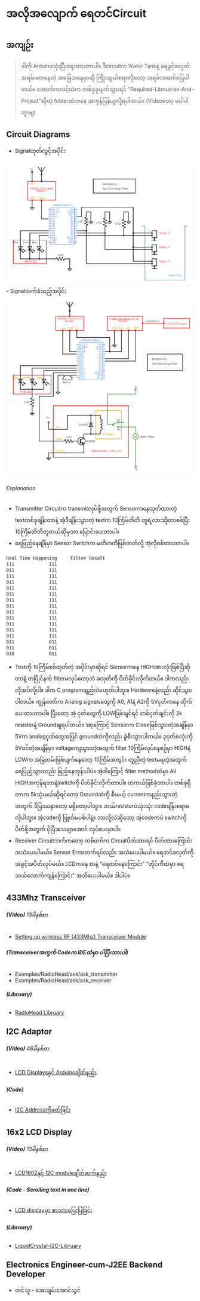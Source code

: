 # အလိုအလျောက် ရေတင်Circuit
## အကျဉ်း
> ဒါကို Arduinoသုံးပြီးရေးထားတာပါ။
> ဒီcircuitက Water Tankနဲ့ ရေဖွင့်ခလုတ် အရမ်းဝေးနေတဲ့ အခြေအနေမှာဆို ကြိုးသွယ်စရာလိုတော့ အရမ်းအဆင်ပြေပါတယ်။
> အောက်ကလင့်ထဲက တစ်ခုခုပျက်သွားရင် "Required-Libruaries-And-Project"ဆိုတဲ့ folderထဲကနေ အကုန်ပြန်ယူလို့ရပါတယ်။ (Videoတော့ မပါပါဘူးဗျ)

## Circuit Diagrams
- Signalထုတ်လွှင့်အပိုင်း
<img src="main-project/circuit-diagram/transmitter.png" alt="Circuit diagram showing transmission part!"> 
- Signalလက်ခံသည့်အပိုင်း
<img src="main-project/circuit-diagram/receiver.png" alt="Circuit diagram showing receiving part!">

###### Explanation
- Transmitter Circuitက transmitလုပ်ဖို့အတွက် Sensorကနေထုတ်ထားတဲ့ textတစ်ခုချိန်းတာနဲ့ အဲ့ဒီချိန်းသွားတဲ့ textက 10ကြိမ်တိတိ တူရဲ့လားဆိုတာစစ်ပြီး 10ကြိမ်တိတိတူတယ်ဆိုမှသာ ပြောင်းပေးတာပါ။
- ရေဖြည့်နေချိန်မှာ Sensor Switchက မထိတထိဖြစ်တတ်လို့ အဲ့လိုစစ်ထားတာပါ။
```
Real Time Happening		Filter Result
111				111
011				111
111				111
011				111
011				111
011				111
011				111
011				111
011				111
011				111
011				111
011				111
011				111
011				011
011				011
010				011
```
- Textကို 10ကြိမ်စစ်ထုတ်တဲ့ အပိုင်းမှာဆိုရင် Sensorကနေ HIGHအားလုံးဖြစ်ပြီဆိုတာနဲ့ တပြိုင်နက် filterမလုပ်တော့ဘဲ ခလုတ်ကို ပိတ်ခိုင်းလိုက်တယ်။ ဒါကလည်း လိုအပ်လို့ပါ။ ဒါက C programချည်းပဲမဟုတ်ပါဘူး။ Hardwareနဲ့လည်း ဆိုင်သွားပါတယ်။ ကျွန်တော်က Analog signalsတွေကို A0, A1နဲ့ A2ကို 5Vငုတ်ကနေ တိုက်ပေးထားတာပါ။ ပြီးတော့ အဲ့ ငုတ်တွေကို LOWဖြစ်ချင်ရင် တစ်ငုတ်ချင်းကို 2k resistorနဲ့ Groundချရပါတယ်။ အာ့ကြောင့် Sensorက Closeဖြစ်သွားတဲ့အချိန်မှာ 5Vက analogငုတ်တွေအပြင် groundထဲကိုလည်း ခွဲစီးသွားပါတယ်။ ၃ငုတ်စလုံးကို 5Vဝင်တဲ့အချိန်မှာ voltageကျသွားတဲ့အတွက် filter 10ကြိမ်လုပ်နေစဉ်မှာ HIGHနဲ့ LOWက အမြဲတမ်းဖြစ်ပျက်နေတော့ 10ကြိမ်အတွင်း တူညီတဲ့ textမရတဲ့အတွက် ရေပြည့်သွားလည်း ဖြည့်နေတုန်းပါပဲ။ အဲ့ဒါကြောင့် filter methodထဲမှာ All HIGHအကုန်ရတာနဲ့switchကို ပိတ်ခိုင်းလိုက်တာပါ။ တကယ်ဖြစ်ခဲ့တာပါ။ တစ်ခုရှိတာက 5kသုံးမယ်ဆိုရင်တော့ Groundထဲကို စီးမယ့် currentကနည်းသွားတဲ့အတွက် ဒီပြဿနာတော့ မရှိတော့ပါဘူး။ ဘယ်resistorပဲသုံးသုံး codeချိန်းစရာမလိုပါဘူး။ အဲ့codeကို ဖြုတ်မပစ်ပါနဲ့။ ဘာလို့လဲဆိုတော့ အဲ့codeကပဲ switchကို ပိတ်ဖို့အတွက် ပိုပြီးသေချာအောင် လုပ်ပေးမှာပါ။
- Receiver Circuitဘက်ကတော့ တစ်ဖက်က Circuitပိတ်ထားရင် ပိတ်ထားကြောင်း အသံပေးပါမယ်။ Sensor Errorတက်ရင်လည်း အသံပေးပါမယ်။ ရေတင်ခလုတ်ကို အဖွင့်အပိတ်လုပ်မယ်။ LCDကနေ စာနဲ့ "ရေတင်နေကြောင်း" "တိုင်ကီထဲမှာ ရေဘယ်လောက်ကျန်ကြောင်း" အသိပေးပါမယ်။ ဒါပါပဲ။

## 433Mhz Transceiver
###### **(Video)** *13မိနစ်စာ* ######
- [Setting up wireless RF (433Mhz) Transceiver Module](https://www.youtube.com/watch?v=txSrx5druXg)
###### **(Transceiverအတွက် Codeက IDEထဲမှာ ပါပြီးသားပါ)**  ######
- Examples/RadioHead/ask/ask_transmitter
- Examples/RadioHead/ask/ask_receiver
###### **(Libruary)** ######
- [RadioHead Libruary](http://www.airspayce.com/mikem/arduino/RadioHead/index.html)

## I2C Adaptor
###### **(Video)** *46မိနစ်စာ* ######
- [LCD Displaysနှင့် Arduinoချိတ်နည်း](https://www.youtube.com/watch?v=wEbGhYjn4QI&t=1746s)
###### **(Code)** ######
- [I2C Addressကိုဖတ်ခြင်း](https://playground.arduino.cc/Main/I2cScanner/)

## 16x2 LCD Display
###### **(Video)** *13မိနစ်စာ* ######
- [LCD1602နှင့် I2C moduleချိတ်ဆက်နည်း](https://www.youtube.com/watch?v=q9YC_GVHy5A)
###### **(Code - Scrolling text in one line)** ######
- [LCD displayမှာ စာသားပြေးပြခြင်း](https://forum.arduino.cc/index.php?topic=422542.0)
###### **(Libruary)** ######
- [LiquidCrystal-I2C-Libruary](https://github.com/fdebrabander/Arduino-LiquidCrystal-I2C-library)

## Electronics Engineer-cum-J2EE Backend Developer ##
-  တင်သူ - အေးချမ်းအောင်သွင်
